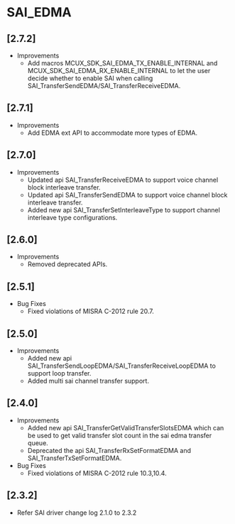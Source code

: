 # SAI_EDMA

## [2.7.2]

- Improvements
  - Add macros MCUX_SDK_SAI_EDMA_TX_ENABLE_INTERNAL and MCUX_SDK_SAI_EDMA_RX_ENABLE_INTERNAL to let the user decide whether to enable SAI when calling SAI_TransferSendEDMA/SAI_TransferReceiveEDMA.

## [2.7.1]

- Improvements
  - Add EDMA ext API to accommodate more types of EDMA.

## [2.7.0]

- Improvements
  - Updated api SAI_TransferReceiveEDMA to support voice channel block interleave transfer.
  - Updated api SAI_TransferSendEDMA to support voice channel block interleave transfer.
  - Added new api SAI_TransferSetInterleaveType to support channel interleave type configurations.

## [2.6.0]

- Improvements
  - Removed deprecated APIs.

## [2.5.1]

- Bug Fixes
  - Fixed violations of MISRA C-2012 rule 20.7.

## [2.5.0]

- Improvements
  - Added new api SAI_TransferSendLoopEDMA/SAI_TransferReceiveLoopEDMA to support loop transfer.
  - Added multi sai channel transfer support.

## [2.4.0]

- Improvements
  - Added new api SAI_TransferGetValidTransferSlotsEDMA which can be used to get valid transfer slot count in the sai edma transfer queue.
  - Deprecated the api SAI_TransferRxSetFormatEDMA and SAI_TransferTxSetFormatEDMA.
- Bug Fixes
  - Fixed violations of MISRA C-2012 rule 10.3,10.4.

## [2.3.2]

- Refer SAI driver change log 2.1.0 to 2.3.2

